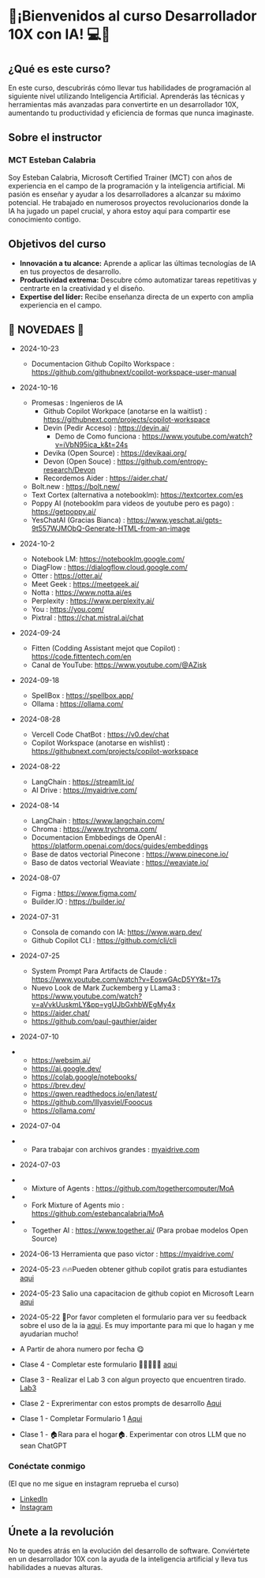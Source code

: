 # 🚀¡Bienvenidos al curso **Desarrollador 10X con IA**! 💻🧠

## ¿Qué es este curso?

En este curso, descubrirás cómo llevar tus habilidades de programación al siguiente nivel utilizando Inteligencia Artificial. 
Aprenderás las técnicas y herramientas más avanzadas para convertirte en un desarrollador 10X, aumentando tu productividad y eficiencia de formas que nunca imaginaste.

## Sobre el instructor

### MCT Esteban Calabria

Soy Esteban Calabria, Microsoft Certified Trainer (MCT) con años de experiencia en el campo de la programación y la inteligencia artificial. Mi pasión es enseñar y ayudar a los desarrolladores a alcanzar su máximo potencial. He trabajado en numerosos proyectos revolucionarios donde la IA ha jugado un papel crucial, y ahora estoy aquí para compartir ese conocimiento contigo.

## Objetivos del curso

- **Innovación a tu alcance:** Aprende a aplicar las últimas tecnologías de IA en tus proyectos de desarrollo.
- **Productividad extrema:** Descubre cómo automatizar tareas repetitivas y centrarte en la creatividad y el diseño.
- **Expertise del líder:** Recibe enseñanza directa de un experto con amplia experiencia en el campo.


## 📰 NOVEDAES 📰

* 2024-10-23
  * Documentacion Github Copilto Workspace : https://github.com/githubnext/copilot-workspace-user-manual

* 2024-10-16
   * Promesas : Ingenieros de IA 
       * Github Copilot Workpace (anotarse en la waitlist) : https://githubnext.com/projects/copilot-workspace
       * Devin (Pedir Acceso) : https://devin.ai/
           * Demo de Como funciona : https://www.youtube.com/watch?v=iVbN95ica_k&t=24s 
       * Devika (Open Source) : https://devikaai.org/
       * Devon (Open Souce) : https://github.com/entropy-research/Devon
       * Recordemos Aider : https://aider.chat/
   * Bolt.new : https://bolt.new/
   * Text Cortex (alternativa a notebooklm): https://textcortex.com/es
   * Poppy AI (notebooklm para videos de youtube pero es pago) : https://getpoppy.ai/
   * YesChatAI (Gracias Bianca) : https://www.yeschat.ai/gpts-9t557WJMObQ-Generate-HTML-from-an-image

* 2024-10-2
   * Notebook LM: https://notebooklm.google.com/
   * DiagFlow : https://dialogflow.cloud.google.com/
   * Otter : https://otter.ai/
   * Meet Geek : https://meetgeek.ai/
   * Notta : https://www.notta.ai/es
   * Perplexity : https://www.perplexity.ai/
   * You : https://you.com/
   * Pixtral : https://chat.mistral.ai/chat

* 2024-09-24
   * Fitten (Codding Assistant mejot que Copilot) : https://code.fittentech.com/en
   * Canal de YouTube: https://www.youtube.com/@AZisk
 
* 2024-09-18
   *  SpellBox : https://spellbox.app/
   *  Ollama : https://ollama.com/

* 2024-08-28
   * Vercell Code ChatBot : https://v0.dev/chat
   * Copilot Workspace (anotarse en wishlist) : https://githubnext.com/projects/copilot-workspace
* 2024-08-22
  *  LangChain : https://streamlit.io/
  *  AI Drive : https://myaidrive.com/

* 2024-08-14
  *  LangChain : https://www.langchain.com/
  *  Chroma : https://www.trychroma.com/
  *  Documentacion Embbedings de OpenAI : https://platform.openai.com/docs/guides/embeddings
  *  Base de datos vectorial Pinecone : https://www.pinecone.io/
  *  Baso de datos vectorial Weaviate : https://weaviate.io/
* 2024-08-07
  * Figma : https://www.figma.com/
  * Builder.IO : https://builder.io/
* 2024-07-31
  * Consola de comando con IA: https://www.warp.dev/
  * Github Copilot CLI : https://github.com/cli/cli   

* 2024-07-25
   * System Prompt Para Artifacts de Claude : https://www.youtube.com/watch?v=EoswGAcD5YY&t=17s
   * Nuevo Look de Mark Zuckemberg y LLama3 : https://www.youtube.com/watch?v=aVvkUuskmLY&pp=ygUJbGxhbWEgMy4x
   * https://aider.chat/
   * https://github.com/paul-gauthier/aider

* 2024-07-10
* * https://websim.ai/
  * https://ai.google.dev/
  * https://colab.google/notebooks/
  * https://brev.dev/
  * https://qwen.readthedocs.io/en/latest/
  * https://github.com/lllyasviel/Fooocus
  * https://ollama.com/
* 2024-07-04
* * Para trabajar con archivos grandes : [myaidrive.com](https://myaidrive.com/)
* 2024-07-03
* * Mixture of Agents : https://github.com/togethercomputer/MoA
* * Fork Mixture of Agents mio : https://github.com/estebancalabria/MoA
* * Together AI : https://www.together.ai/  (Para probae modelos Open Source)
* 2024-06-13 Herramienta que paso victor : https://myaidrive.com/
* 2024-05-23 🔥🔥Pueden obtener github copilot gratis para estudiantes [aqui](https://techcommunity.microsoft.com/t5/educator-developer-blog/step-by-step-setting-up-github-student-and-github-copilot-as-an/ba-p/3736279?WT.mc_id=academic-91025-alfredodeza)
* 2024-05-23 Salio una capacitacion de github copiot en Microsoft Learn [aqui](https://www.microsoft.com/es-es/cloudskillschallenge/build/registration/2024?ocid=build24_csc_past-email_wwl)
* 2024-05-22 🙏Por favor completen el formulario para ver su feedback sobre el uso de la ia [aqui](https://forms.gle/tUbVb8EVjeWT1xDb8). Es muy importante para mi que lo hagan y me ayudarian mucho!
* A Partir de ahora numero por fecha 😋
* Clase 4 - Completar este formulario 🙏🙏🙏🙏🙏 [aqui](https://forms.gle/xjfkX2tzTp8KNvrWA)
* Clase 3 - Realizar el Lab 3 con algun proyecto que encuentren tirado.  [Lab3](https://github.com/estebancalabria/AiDev/tree/main/Labs/Lab03-Entender%20un%20proyecto%20con%20un%20LLM)
* Clase 2 - Exprerimentar con estos prompts de desarrollo [Aqui](https://github.com/estebancalabria/AiDev/tree/main/Prompt%20Engineering)
* Clase 1 - Completar Formulario 1 [Aqui](https://forms.gle/f4bJLFGYgLnhDbfQ7)
* Clase 1 - 🏠Rara para el hogar🏠. Experimentar con otros LLM que no sean ChatGPT


### Conéctate conmigo
(El que no me sigue en instagram reprueba el curso)

- [LinkedIn](https://www.linkedin.com/in/esteban-calabria-7a44401a/)
- [Instagram](https://www.instagram.com/mct.esteban.calabria/)

## Únete a la revolución

No te quedes atrás en la evolución del desarrollo de software. 
Conviértete en un desarrollador 10X con la ayuda de la inteligencia artificial y lleva tus habilidades a nuevas alturas. 

